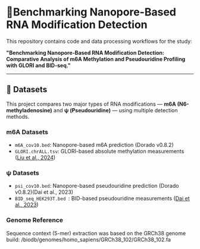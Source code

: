 # 🧬Benchmarking Nanopore-Based RNA Modification Detection

This repository contains code and data processing workflows for the study:

**"Benchmarking Nanopore-Based RNA Modification Detection: Comparative Analysis of m6A Methylation and Pseudouridine Profiling with GLORI and BID-seq."**

---

## 📂 Datasets

This project compares two major types of RNA modifications — **m6A (N6-methyladenosine)** and **ψ (Pseudouridine)** — using multiple detection methods.

### m6A Datasets

- `m6A_cov10.bed`: Nanopore-based m6A prediction (Dorado v0.8.2)
- `GLORI.chrALL.tsv`: GLORI-based absolute methylation measurements ([Liu et al., 2024](https://www.nature.com/articles/s41587-022-01487-9))

### ψ Datasets

- `psi_cov10.bed`: Nanopore-based pseudouridine prediction (Dorado v0.8.2)(Dai et al., 2023)
- `BID_seq_HEK293T.bed `: BID-based pseudouridine measurements ([Dai et al., 2023](https://www.nature.com/articles/s41587-022-01505-w))

### Genome Reference

Sequence context (5-mer) extraction was based on the GRCh38 genome build:
/biodb/genomes/homo_sapiens/GRCh38_102/GRCh38_102.fa


